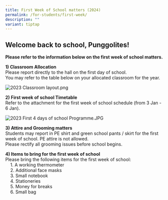 ```yaml
---
title: First Week of School matters (2024)
permalink: /for-students/first-week/
description: ""
variant: tiptap
---
```

**Welcome back to school, Punggolites!**
------------------------------------

**Please refer to the information below on the first week of school matters.**  
  
**1) Classroom Allocation**  
Please report directly to the hall on the first day of school.  
You may refer to the table below on your allocated classroom for the year.   
  
![2023 Classroom layout.png](https://punggolsec.moe.edu.sg/qql/slot/u365/2023/For%20Students/2023%20Classroom%20layout.png)  
 
**2) First week of school Timetable**  
Refer to the attachment for the first week of school schedule (from 3 Jan - 6 Jan).  
  
![2023 First 4 days of school Programme.JPG](https://punggolsec.moe.edu.sg/qql/slot/u365/2023/For%20Students/2023%20First%204%20days%20of%20school%20Programme.JPG)  
  
**3) Attire and Grooming matters**  
Students may report in PE shirt and green school pants / skirt for the first week of school. PE attire is not allowed.  
Please rectify all grooming issues before school begins.  
  
**4) Items to bring for the first week of school**  
Please bring the following items for the first week of school:  
    1. A working thermometer  
    2. Additional face masks  
    3. Small notebook  
    4. Stationeries  
    5. Money for breaks  
    6. Small bag